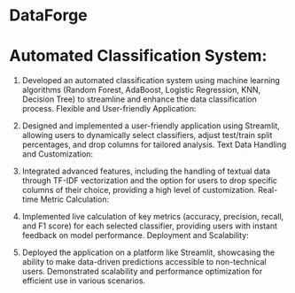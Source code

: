 # DataForge

# Automated Classification System:

1. Developed an automated classification system using machine learning algorithms (Random Forest, AdaBoost, Logistic Regression, KNN, Decision Tree) to streamline and enhance the data classification process.
Flexible and User-friendly Application:

2. Designed and implemented a user-friendly application using Streamlit, allowing users to dynamically select classifiers, adjust test/train split percentages, and drop columns for tailored analysis.
Text Data Handling and Customization:

3. Integrated advanced features, including the handling of textual data through TF-IDF vectorization and the option for users to drop specific columns of their choice, providing a high level of customization.
Real-time Metric Calculation:

4. Implemented live calculation of key metrics (accuracy, precision, recall, and F1 score) for each selected classifier, providing users with instant feedback on model performance.
Deployment and Scalability:

5. Deployed the application on a platform like Streamlit, showcasing the ability to make data-driven predictions accessible to non-technical users. Demonstrated scalability and performance optimization for efficient use in various scenarios.
